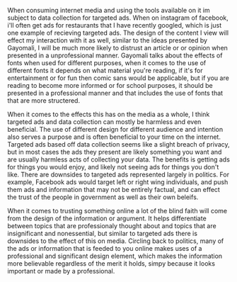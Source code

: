 When consuming internet media and using the tools available on it im subject to data collection for targeted ads. When on instagram of facebook, i'll often get ads for restaurants that I have recently googled, which is just one example of recieving targeted ads. The design of the content I view will effect my interaction with it as well, similar to the ideas presented by Gayomali, I will be much more likely to distrust an article or or opinion when presented in a unprofessional manner. Gayomali talks about the effects of fonts when used for different purposes, when it comes to the use of different fonts it depends on what material you're reading, if it's for entertainment or for fun then comic sans would be applicable, but if you are reading to become more informed or for school purposes, it should be presented in a professional manner and that includes the use of fonts that that are more structered. 

When it comes to the effects this has on the media as a whole, I think targeted ads and data collection can mostly be harmless and even beneficial. The use of different design for different audience and intention also serves a purpose and is often beneficial to your time on the internet. Targeted ads based off data collection seems like a slight breach of privacy, but in most cases the ads they present are likely something you want and are usually harmless acts of collecting your data. The benefits is getting ads for things you would enjoy, and likely not seeing ads for things you don't like. There are downsides to targeted ads represented largely in politics. For example, Facebook ads would target left or right wing individuals, and push them ads and information that may not be entirely factual, and can effect the trust of the people in government as well as their own beleifs.

When it comes to trusting something online a lot of the blind faith will come from the design of the information or argument. It helps differentiate between topics that are professionaly thought about and topics that are insignificant and nonessential, but similar to targeted ads there is downsides to the effect of this on media. Circling back to politics, many of the ads or information that is feeded to you online makes uses of a professional and significant design element, which makes the information more believable regardless of the merit it holds, simpy because it looks important or made by a professional.
